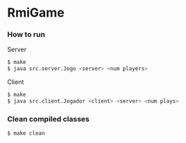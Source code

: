 # RmiGame

### How to run

Server
```sh
$ make
$ java src.server.Jogo <server> <num players>
```

Client
```sh
$ make
$ java src.client.Jogador <client> <server> <num plays>
```

### Clean compiled classes

```sh
$ make clean
```
